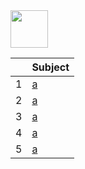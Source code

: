 <img src="https://img.shields.io/badge/-3. JOIN UNION USING clause %20-blue" height=60px>

|     |  Subject           |
|:---:|:------------------------------| 
|  1  |[a](#-)   | 
|  2  |[a](#-)   | 
|  3  |[a](#-)   | 
|  4  |[a](#-)   | 
|  5  |[a](#-)   | 
